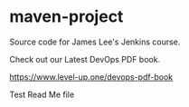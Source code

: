 # maven-project
Source code for James Lee's Jenkins course.

Check out our Latest DevOps PDF book.

https://www.level-up.one/devops-pdf-book


Test Read Me file
